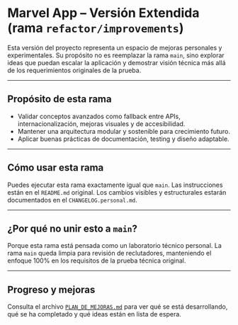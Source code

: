 # Marvel App – Versión Extendida (rama `refactor/improvements`)

Esta versión del proyecto representa un espacio de mejoras personales y experimentales. Su propósito no es reemplazar la rama `main`, sino explorar ideas que puedan escalar la aplicación y demostrar visión técnica más allá de los requerimientos originales de la prueba.

---

## Propósito de esta rama

- Validar conceptos avanzados como fallback entre APIs, internacionalización, mejoras visuales y de accesibilidad.
- Mantener una arquitectura modular y sostenible para crecimiento futuro.
- Aplicar buenas prácticas de documentación, testing y diseño adaptable.

---

## Cómo usar esta rama

Puedes ejecutar esta rama exactamente igual que `main`. Las instrucciones están en el `README.md` original. Los cambios visibles y estructurales estarán documentados en el `CHANGELOG.personal.md`.

---

## ¿Por qué no unir esto a `main`?

Porque esta rama está pensada como un laboratorio técnico personal. La rama `main` queda limpia para revisión de reclutadores, manteniendo el enfoque 100% en los requisitos de la prueba técnica original.

---

## Progreso y mejoras

Consulta el archivo [`PLAN_DE_MEJORAS.md`](./PLAN_DE_MEJORAS.md) para ver qué se está desarrollando, qué se ha completado y qué ideas están en lista de espera.
